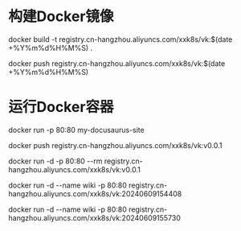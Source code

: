 # 构建Docker镜像
docker build -t registry.cn-hangzhou.aliyuncs.com/xxk8s/vk:$(date +%Y%m%d%H%M%S) .

docker push  registry.cn-hangzhou.aliyuncs.com/xxk8s/vk:$(date +%Y%m%d%H%M%S)


# 运行Docker容器
docker run -p 80:80 my-docusaurus-site


docker push  registry.cn-hangzhou.aliyuncs.com/xxk8s/vk:v0.0.1

docker run -d -p 80:80 --rm registry.cn-hangzhou.aliyuncs.com/xxk8s/vk:v0.0.1

docker run -d --name wiki -p 80:80 registry.cn-hangzhou.aliyuncs.com/xxk8s/vk:20240609154408

docker run -d --name wiki -p 80:80 registry.cn-hangzhou.aliyuncs.com/xxk8s/vk:20240609155730